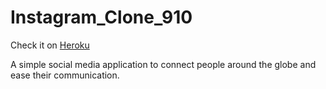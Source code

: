 # Instagram_Clone_910

Check it on  <a href="https://insta-clone-910.herokuapp.com/" > Heroku </a> 

A simple social media application to connect people around the globe and ease their communication.
